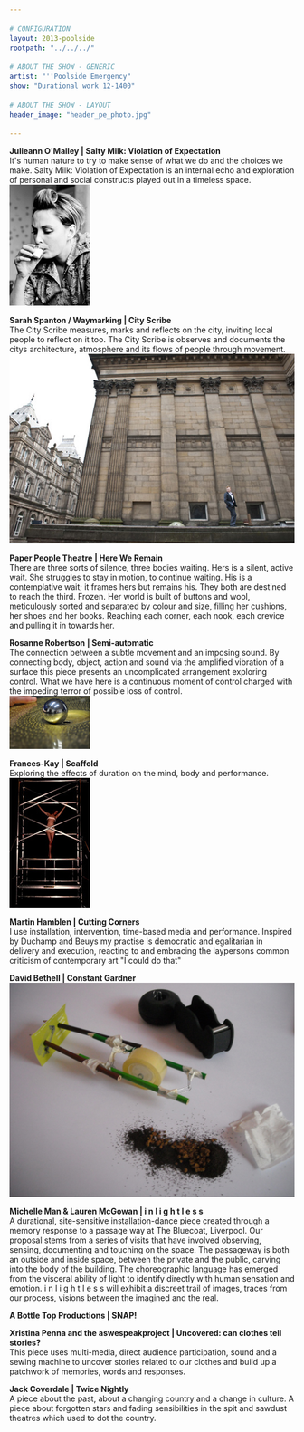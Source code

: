 ```yaml
---

# CONFIGURATION
layout: 2013-poolside
rootpath: "../../../"

# ABOUT THE SHOW - GENERIC
artist: "''Poolside Emergency"
show: "Durational work 12-1400"

# ABOUT THE SHOW - LAYOUT
header_image: "header_pe_photo.jpg"

---
```


**Julieann O'Malley | Salty Milk: Violation of Expectation**   
It's human nature to try to make sense of what we do and the choices we make. Salty Milk: Violation of Expectation is an internal echo and exploration of personal and social constructs played out in a timeless space.    
![Julieann O'Malley](saltymilkbw1.jpg)     

**Sarah Spanton / Waymarking | City Scribe**   
The City Scribe measures, marks and reflects on the city, inviting local people to reflect on it too.  The City Scribe is observes and documents the citys architecture, atmosphere and its flows of people through movement.    
 ![City Scribe](city_scribe.jpg)    
 
**Paper People Theatre | Here We Remain**    
There are three sorts of silence, three bodies waiting. Hers is a silent, active wait. She struggles to stay in motion, to continue waiting. His is a contemplative wait; it frames hers but remains his.  They both are destined to reach the third. Frozen. Her world is built of buttons and wool, meticulously sorted and separated by colour and size, filling her cushions, her shoes and her books. Reaching each corner, each nook, each crevice and pulling it in towards her.    
    

**Rosanne Robertson | Semi-automatic**     	
The connection between a subtle movement and an imposing sound.    By connecting body, object, action and sound via the amplified vibration of a surface this piece presents an uncomplicated arrangement exploring control. What we have here is a continuous moment of control charged with the impeding terror of possible loss of control.    
 ![Rosanne Robertson](rosanne_robertson_2.jpg)    
 
**Frances-Kay | Scaffold**   
Exploring the effects of duration on the mind, body and performance.    
 ![Frances-Kay](franceskay.jpg)   
 
**Martin Hamblen | Cutting Corners**    
I use installation, intervention, time-based media and performance. Inspired by Duchamp and Beuys my practise is democratic and egalitarian in delivery and execution, reacting to and embracing the laypersons common criticism of contemporary art "I could do that"    

**David Bethell | Constant Gardner**   
![David Bethell](david_bethell.jpg)    

**Michelle Man & Lauren McGowan | i n l i g h t  l e  s  s**   
A durational, site-sensitive installation-dance piece created through a memory response to a passage way at The Bluecoat, Liverpool. Our proposal stems from a series of visits that have involved observing, sensing, documenting and touching on the space. The passageway is both an outside and inside space, between the private and the public, carving into the body of the building. The choreographic language has emerged from the visceral ability of light to identify directly with human sensation and emotion. 
i n l i g h t l e s s will exhibit a discreet trail of images, traces from our process, visions between the imagined and the real.     

**A Bottle Top Productions | SNAP!**    

**Xristina Penna and the aswespeakproject | Uncovered:	can clothes tell stories?**  
This piece uses multi-media, direct audience participation, sound and a sewing machine to uncover stories related to our clothes and build up a patchwork of memories, words and responses.     

**Jack Coverdale | Twice Nightly**     
A piece about the past, about a changing country and a change in culture. A piece about forgotten stars and fading sensibilities in the spit and sawdust theatres which used to dot the country.    
